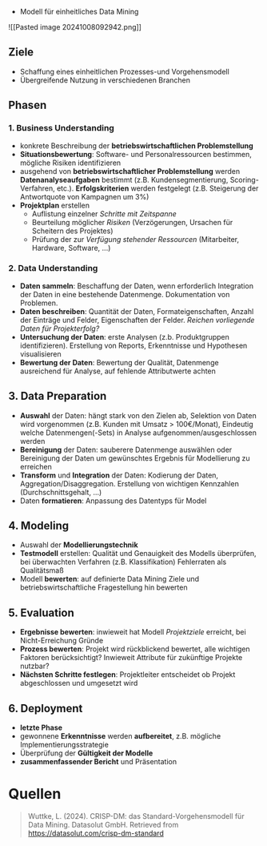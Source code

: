 - Modell für einheitliches Data Mining

![[Pasted image 20241008092942.png]]

## Ziele
- Schaffung eines einheitlichen Prozesses-und Vorgehensmodell
- Übergreifende Nutzung in verschiedenen Branchen

## Phasen

### 1. Business Understanding
- konkrete Beschreibung der **betriebswirtschaftlichen Problemstellung**
- **Situationsbewertung**: Software- und Personalressourcen bestimmen, mögliche Risiken identifizieren
- ausgehend von **betriebswirtschaftlicher Problemstellung** werden **Datenanalyseaufgaben** bestimmt (z.B. Kundensegmentierung, Scoring-Verfahren, etc.). **Erfolgskriterien** werden festgelegt (z.B. Steigerung der Antwortquote von Kampagnen um 3%) 
- **Projektplan** erstellen
	- Auflistung einzelner *Schritte mit Zeitspanne*
	- Beurteilung möglicher *Risiken* (Verzögerungen, Ursachen für Scheitern des Projektes)
	- Prüfung der zur *Verfügung stehender Ressourcen* (Mitarbeiter, Hardware, Software, ...)
### 2. Data Understanding
- **Daten sammeln**: Beschaffung der Daten, wenn erforderlich Integration der Daten in eine bestehende Datenmenge. Dokumentation von Problemen. 
- **Daten beschreiben**: Quantität der Daten, Formateigenschaften, Anzahl der Einträge und Felder, Eigenschaften der Felder. *Reichen vorliegende Daten für Projekterfolg?*
- **Untersuchung der Daten**: erste Analysen (z.b. Produktgruppen identifizieren). Erstellung von Reports, Erkenntnisse und Hypothesen visualisieren
- **Bewertung der Daten**: Bewertung der Qualität, Datenmenge ausreichend für Analyse, auf fehlende Attributwerte achten

## 3. Data Preparation
- **Auswahl** der Daten: hängt stark von den Zielen ab, Selektion von Daten wird vorgenommen (z.B. Kunden mit Umsatz > 100€/Monat), Eindeutig welche Datenmengen(-Sets) in Analyse aufgenommen/ausgeschlossen werden
- **Bereinigung** der Daten: sauberere Datenmenge auswählen oder Bereinigung der Daten um gewünschtes Ergebnis für Modellierung zu erreichen
- **Transform** und **Integration** der Daten: Kodierung der Daten, Aggregation/Disaggregation. Erstellung von wichtigen Kennzahlen (Durchschnittsgehalt, ...)
- Daten **formatieren**: Anpassung des Datentyps für Model

## 4. Modeling
- Auswahl der **Modellierungstechnik**
- **Testmodell** erstellen: Qualität und Genauigkeit des Modells überprüfen, bei überwachten Verfahren (z.B. Klassifikation) Fehlerraten als Qualitätsmaß
- Modell **bewerten**: auf definierte Data Mining Ziele und betriebswirtschaftliche Fragestellung hin bewerten  

## 5. Evaluation
- **Ergebnisse bewerten**: inwieweit hat Modell *Projektziele* erreicht, bei Nicht-Erreichung Gründe
- **Prozess bewerten**: Projekt wird rückblickend bewertet, alle wichtigen Faktoren berücksichtigt? Inwieweit Attribute für zukünftige Projekte nutzbar?
- **Nächsten Schritte festlegen**: Projektleiter entscheidet ob Projekt abgeschlossen und umgesetzt wird

## 6. Deployment
- **letzte Phase**
- gewonnene **Erkenntnisse** werden **aufbereitet**, z.B. mögliche Implementierungsstrategie
- Überprüfung der **Gültigkeit der Modelle**
- **zusammenfassender Bericht** und Präsentation

# Quellen

> Wuttke, L. (2024). CRISP-DM: das Standard-Vorgehensmodell für Data Mining. Datasolut GmbH. Retrieved from https://datasolut.com/crisp-dm-standard